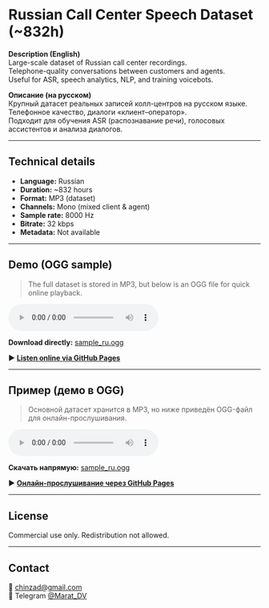 # Russian Call Center Speech Dataset (~832h)

**Description (English)**  
Large-scale dataset of Russian call center recordings.  
Telephone-quality conversations between customers and agents.  
Useful for ASR, speech analytics, NLP, and training voicebots.

**Описание (на русском)**  
Крупный датасет реальных записей колл-центров на русском языке.  
Телефонное качество, диалоги «клиент–оператор».  
Подходит для обучения ASR (распознавание речи), голосовых ассистентов и анализа диалогов.

---

## Technical details
- **Language:** Russian  
- **Duration:** ~832 hours  
- **Format:** MP3 (dataset)  
- **Channels:** Mono (mixed client & agent)  
- **Sample rate:** 8000 Hz  
- **Bitrate:** 32 kbps  
- **Metadata:** Not available  

---

## Demo (OGG sample)

> The full dataset is stored in MP3, but below is an OGG file for quick online playback.

<audio controls>
  <source src="sample_ru.ogg?raw=1" type="audio/ogg">
  Your browser does not support the <code>audio</code> element. Please download the file below.
</audio>

**Download directly:** [sample_ru.ogg](sample_ru.ogg?raw=1)

▶️ **[Listen online via GitHub Pages](https://maratdv.github.io/russian-call-center-speech-ru/)**  

---

## Пример (демо в OGG)

> Основной датасет хранится в MP3, но ниже приведён OGG-файл для онлайн-прослушивания.

<audio controls>
  <source src="sample_ru.ogg?raw=1" type="audio/ogg">
  Ваш браузер не поддерживает элемент <code>audio</code>. Скачайте файл ниже.
</audio>

**Скачать напрямую:** [sample_ru.ogg](sample_ru.ogg?raw=1)

▶️ **[Онлайн-прослушивание через GitHub Pages](https://maratdv.github.io/russian-call-center-speech-ru/)**  

---

## License
Commercial use only. Redistribution not allowed.

---

## Contact
📧 chinzad@gmail.com  
📱 Telegram [@Marat_DV](https://t.me/Marat_DV)
